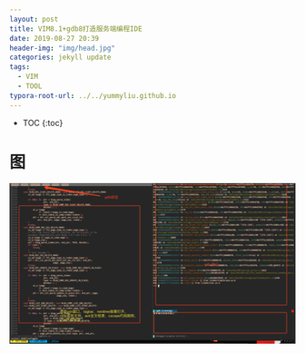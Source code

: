 ```yaml
---
layout: post
title: VIM8.1+gdb8打造服务端编程IDE
date: 2019-08-27 20:39
header-img: "img/head.jpg"
categories: jekyll update
tags:
  - VIM
  - TOOL
typora-root-url: ../../yummyliu.github.io
---
```


* TOC
{:toc}
# 图

![](/image/vim-gdb.png)

